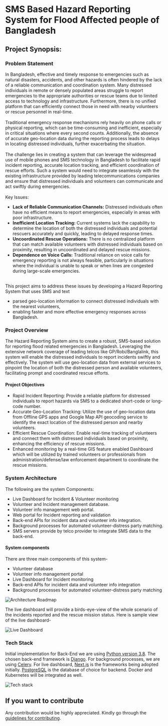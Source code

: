 # SMS Based Hazard Reporting System for Flood Affected people of Bangladesh


## Project Synopsis:

### Problem Statement
In Bangladesh, effective and timely response to emergencies such as natural disasters, accidents, and other hazards is 
often hindered by the lack of a reliable communication and coordination system. Many distressed individuals in remote 
or densely populated areas struggle to report emergencies to the appropriate authorities or rescue teams due to limited
access to technology and infrastructure. Furthermore, there is no unified platform that can efficiently connect those
in need with nearby volunteers or rescue personnel in real-time.<br><br>
Traditional emergency response mechanisms rely heavily on phone calls or physical reporting, which can be time-consuming
and inefficient, especially in critical situations where every second counts. Additionally, the absence of accurate 
geo-location data during the reporting process leads to delays in locating distressed individuals, 
further exacerbating the situation.<br><br>
The challenge lies in creating a system that can leverage the widespread use of mobile phones and SMS technology in 
Bangladesh to facilitate rapid incident reporting, accurate location tracking, and efficient coordination of 
rescue efforts. Such a system would need to integrate seamlessly with the existing infrastructure 
provided by leading telecommunications companies and ensure that distressed individuals and volunteers 
can communicate and act swiftly during emergencies.<br><br>
Key Issues:
- <b>Lack of Reliable Communication Channels:</b> Distressed individuals often have no efficient means 
to report emergencies, especially in areas with poor infrastructure.
- <b>Inefficient Location Tracking:</b> Current systems lack the capability to determine the location of both the distressed 
individuals and potential rescuers accurately and quickly, leading to delayed response times.
- <b>Uncoordinated Rescue Operations:</b> There is no centralized platform that can match available volunteers with 
distressed individuals based on proximity, resulting in uncoordinated and delayed rescue missions.
- <b>Dependence on Voice Calls:</b> Traditional reliance on voice calls for emergency reporting is not always feasible, 
particularly in situations where the individual is unable to speak or 
when lines are congested during large-scale emergencies.

<br>This project aims to address these issues by developing a Hazard Reporting System that uses SMS and text 
- parsed geo-location information to connect distressed individuals with the nearest volunteers, 
- enabling faster and more effective emergency responses across Bangladesh.<br>

### Project Overview
The Hazard Reporting System aims to create a robust, SMS-based solution for reporting flood related 
emergencies in Bangladesh. Leveraging the extensive network coverage of 
leading telcos like GP/Robi/Banglalink, 
this system will enable the distressed individuals to report incidents swiftly and effectively. 
The system will use geo-location data from external services to pinpoint the location of both the 
distressed person and available volunteers, facilitating prompt and coordinated rescue efforts.<br>

#### Project Objectives
- Rapid Incident Reporting: Provide a reliable platform for distressed individuals to report 
hazards via SMS to a dedicated short-code or long-code number.
- Accurate Geo-Location Tracking: Utilize the use of geo-location data from Offline GPS apps 
and Google Map API geocoding service to identify the exact location of the distressed person and nearby volunteers.
- Efficient Rescue Coordination: Enable real-time tracking of volunteers and connect them 
with distressed individuals based on proximity, enhancing the efficiency of rescue missions.
- Enhanced monitoring by a real-time GIS feature enabled Dashboard which will be utilized by 
trained volunteers or professionals from administration/defense/law enforcement department 
to coordinate the rescue missions.

### System Architecture

The following are the system Components:

- Live Dashboard for Incident & Volunteer monitoring
- Volunteer and Incident management database.
- Volunteer info management web portal.
- Web portal for Incident reporting and validation
- Back-end APIs for incident data and volunteer info integration.
- Background processes for automated volunteer-distress party matching.
- SMS servers provide by telco provider to integrate SMS data to the back-end.


#### System components

There are three main components of this system-

- Volunteer database
- Volunteer info management portal
- Live Dashboard for Incident monitoring
- Back-end APIs for incident data and volunteer info integration
- Background processes for automated volunteer-distress party matching

![Architecture Roadmap](https://github.com/skfarhad/hazard_reporting_system/blob/main/architecture_roadmap.jpg)

The live dashboard will provide a birds-eye-view of the whole scenario
of the incidents reported and the rescue mission status.
Here is sample view of the live dashboard-

![Live Dashboard](https://github.com/skfarhad/hazard_reporting_system/blob/main/live_dashboard.jpeg)


### Tech Stack

Initial implementation for Back-End we are using 
[Python version 3.8](https://www.python.org/downloads/release/python-380/). 
The chosen back-end framework is [Django](https://www.djangoproject.com/). For background
processes, we are using [Celery](https://docs.celeryq.dev/). 
For live dashboard, [Next.js](https://nextjs.org/) is the frameworks being adopted initially. 
[PostgreSQL](https://www.postgresql.org/) is the database of choice for backend.
Docker and Kubernetes will be integrated as well.

![Tech stack](https://github.com/skfarhad/hazard_reporting_system/blob/main/HMS_tech_stack.jpg)

## If you want to contribute

Any contribution would be highly appreciated. Kindly go through the 
[guidelines for contributing](CONTRIBUTING.md).